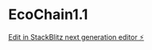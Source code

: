# EcoChain1.1

[Edit in StackBlitz next generation editor ⚡️](https://stackblitz.com/~/github.com/Eddylin03/EcoChain1.1)